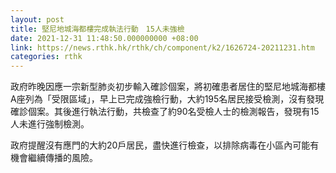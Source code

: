 ```yaml
---
layout: post
title: 堅尼地城海都樓完成執法行動　15人未強檢
date: 2021-12-31 11:48:50.000000000 +08:00
link: https://news.rthk.hk/rthk/ch/component/k2/1626724-20211231.htm
categories: rthk
---
```


政府昨晚因應一宗新型肺炎初步輸入確診個案，將初確患者居住的堅尼地城海都樓A座列為「受限區域」，早上已完成強檢行動，大約195名居民接受檢測，沒有發現確診個案。其後進行執法行動，共檢查了約90名受檢人士的檢測報告，發現有15人未進行強制檢測。

政府提醒沒有應門的大約20戶居民，盡快進行檢查，以排除病毒在小區內可能有機會繼續傳播的風險。
